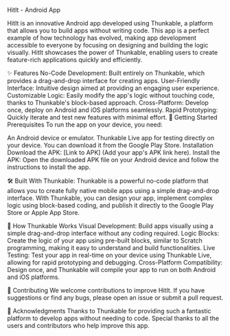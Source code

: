 HitIt - Android App



HitIt is an innovative Android app developed using Thunkable, a platform that allows you to build apps without writing code. This app is a perfect example of how technology has evolved, making app development accessible to everyone by focusing on designing and building the logic visually. HitIt showcases the power of Thunkable, enabling users to create feature-rich applications quickly and efficiently.

✨ Features
No-Code Development: Built entirely on Thunkable, which provides a drag-and-drop interface for creating apps.
User-Friendly Interface: Intuitive design aimed at providing an engaging user experience.
Customizable Logic: Easily modify the app's logic without touching code, thanks to Thunkable's block-based approach.
Cross-Platform: Develop once, deploy on Android and iOS platforms seamlessly.
Rapid Prototyping: Quickly iterate and test new features with minimal effort.
🚀 Getting Started
Prerequisites
To run the app on your device, you need:

An Android device or emulator.
Thunkable Live app for testing directly on your device. You can download it from the Google Play Store.
Installation
Download the APK: [Link to APK] (Add your app's APK link here).
Install the APK: Open the downloaded APK file on your Android device and follow the instructions to install the app.


🛠️ Built With
Thunkable: Thunkable is a powerful no-code platform that allows you to create fully native mobile apps using a simple drag-and-drop interface. With Thunkable, you can design your app, implement complex logic using block-based coding, and publish it directly to the Google Play Store or Apple App Store.

🎯 How Thunkable Works
Visual Development: Build apps visually using a simple drag-and-drop interface without any coding required.
Logic Blocks: Create the logic of your app using pre-built blocks, similar to Scratch programming, making it easy to understand and build functionalities.
Live Testing: Test your app in real-time on your device using Thunkable Live, allowing for rapid prototyping and debugging.
Cross-Platform Compatibility: Design once, and Thunkable will compile your app to run on both Android and iOS platforms.

👥 Contributing
We welcome contributions to improve HitIt. If you have suggestions or find any bugs, please open an issue or submit a pull request.


🙏 Acknowledgments
Thanks to Thunkable for providing such a fantastic platform to develop apps without needing to code.
Special thanks to all the users and contributors who help improve this app.
